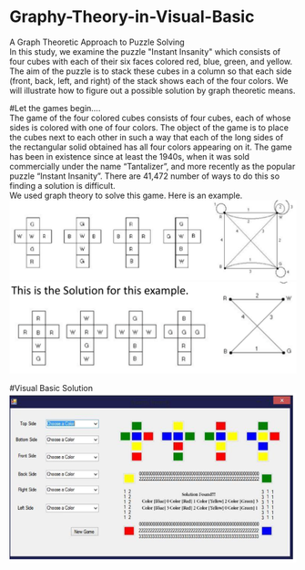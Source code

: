# Graphy-Theory-in-Visual-Basic

A Graph Theoretic Approach to Puzzle Solving	
In this study, we examine the puzzle "Instant Insanity" which
consists of four cubes with each of their six faces colored red,
blue, green, and yellow. The aim of the puzzle is to stack these
cubes in a column so that each side (front, back, left, and right) of
the stack shows each of the four colors. We will illustrate how to
figure out a possible solution by graph theoretic means.

#Let the games begin….	
The game of the four colored cubes consists of four cubes, each
of whose sides is colored with one of four colors. The object of
the game is to place the cubes next to each other in such a way
that each of the long sides of the rectangular solid obtained has
all four colors appearing on it. The game has been in existence
since at least the 1940s, when it was sold commercially under the
name “Tantalizer”, and more recently as the popular puzzle
“Instant Insanity”. There are 41,472 number of ways to do this so
finding a solution is difficult.	
We used graph theory to solve this game. Here is an example.
![Alt text](https://github.com/RichardFelix/Graphy-Theory-in-Visual-Basic/raw/master/pics/1.PNG "Example")   
![Alt text](https://github.com/RichardFelix/Graphy-Theory-in-Visual-Basic/raw/master/pics/2.PNG "Example")   

#Visual Basic Solution
![Alt text](https://github.com/RichardFelix/Graphy-Theory-in-Visual-Basic/raw/master/pics/me.PNG "Example")   


